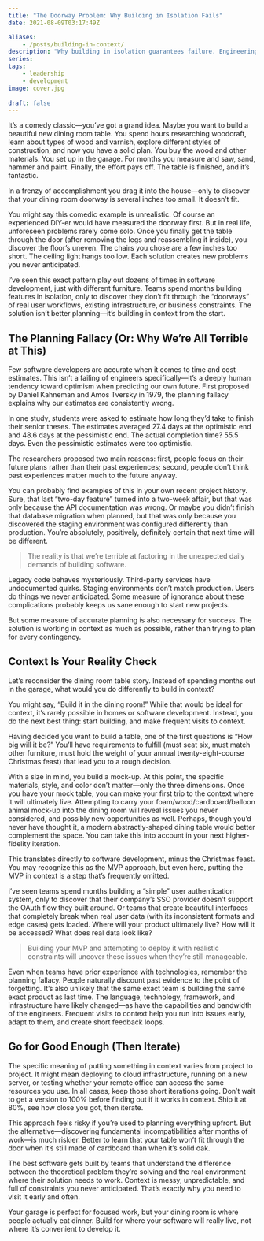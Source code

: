 ```yaml
---
title: "The Doorway Problem: Why Building in Isolation Fails"
date: 2021-08-09T03:17:49Z

aliases:
    - /posts/building-in-context/
description: "Why building in isolation guarantees failure. Engineering leaders' guide to iterative development that ships working features by staying connected to context."
series:
tags:
    - leadership
    - development
image: cover.jpg
 
draft: false
---
```


It’s a comedy classic—you’ve got a grand idea. Maybe you want to build a beautiful new dining room table. You spend hours researching woodcraft, learn about types of wood and varnish, explore different styles of construction, and now you have a solid plan. You buy the wood and other materials. You set up in the garage. For months you measure and saw, sand, hammer and paint. Finally, the effort pays off. The table is finished, and it’s fantastic.

In a frenzy of accomplishment you drag it into the house—only to discover that your dining room doorway is several inches too small. It doesn’t fit.

You might say this comedic example is unrealistic. Of course an experienced DIY-er would have measured the doorway first. But in real life, unforeseen problems rarely come solo. Once you finally get the table through the door (after removing the legs and reassembling it inside), you discover the floor’s uneven. The chairs you chose are a few inches too short. The ceiling light hangs too low. Each solution creates new problems you never anticipated.

I’ve seen this exact pattern play out dozens of times in software development, just with different furniture. Teams spend months building features in isolation, only to discover they don’t fit through the “doorways” of real user workflows, existing infrastructure, or business constraints. The solution isn’t better planning—it’s building in context from the start.

## The Planning Fallacy (Or: Why We’re All Terrible at This)

Few software developers are accurate when it comes to time and cost estimates. This isn’t a failing of engineers specifically—it’s a deeply human tendency toward optimism when predicting our own future. First proposed by Daniel Kahneman and Amos Tversky in 1979, the planning fallacy explains why our estimates are consistently wrong.

In one study, students were asked to estimate how long they’d take to finish their senior theses. The estimates averaged 27.4 days at the optimistic end and 48.6 days at the pessimistic end. The actual completion time? 55.5 days. Even the pessimistic estimates were too optimistic.

The researchers proposed two main reasons: first, people focus on their future plans rather than their past experiences; second, people don’t think past experiences matter much to the future anyway.

You can probably find examples of this in your own recent project history. Sure, that last “two-day feature” turned into a two-week affair, but that was only because the API documentation was wrong. Or maybe you didn’t finish that database migration when planned, but that was only because you discovered the staging environment was configured differently than production. You’re absolutely, positively, definitely certain that next time will be different.

> The reality is that we’re terrible at factoring in the unexpected daily demands of building software.

Legacy code behaves mysteriously. Third-party services have undocumented quirks. Staging environments don’t match production. Users do things we never anticipated. Some measure of ignorance about these complications probably keeps us sane enough to start new projects.

But some measure of accurate planning is also necessary for success. The solution is working in context as much as possible, rather than trying to plan for every contingency.

## Context Is Your Reality Check

Let’s reconsider the dining room table story. Instead of spending months out in the garage, what would you do differently to build in context?

You might say, “Build it in the dining room!” While that would be ideal for context, it’s rarely possible in homes or software development. Instead, you do the next best thing: start building, and make frequent visits to context.

Having decided you want to build a table, one of the first questions is “How big will it be?” You’ll have requirements to fulfill (must seat six, must match other furniture, must hold the weight of your annual twenty-eight-course Christmas feast) that lead you to a rough decision.

With a size in mind, you build a mock-up. At this point, the specific materials, style, and color don’t matter—only the three dimensions. Once you have your mock table, you can make your first trip to the context where it will ultimately live. Attempting to carry your foam/wood/cardboard/balloon animal mock-up into the dining room will reveal issues you never considered, and possibly new opportunities as well. Perhaps, though you’d never have thought it, a modern abstractly-shaped dining table would better complement the space. You can take this into account in your next higher-fidelity iteration.

This translates directly to software development, minus the Christmas feast. You may recognize this as the MVP approach, but even here, putting the MVP in context is a step that’s frequently omitted.

I’ve seen teams spend months building a “simple” user authentication system, only to discover that their company’s SSO provider doesn’t support the OAuth flow they built around. Or teams that create beautiful interfaces that completely break when real user data (with its inconsistent formats and edge cases) gets loaded. Where will your product ultimately live? How will it be accessed? What does real data look like?

> Building your MVP and attempting to deploy it with realistic constraints will uncover these issues when they’re still manageable.

Even when teams have prior experience with technologies, remember the planning fallacy. People naturally discount past evidence to the point of forgetting. It’s also unlikely that the same exact team is building the same exact product as last time. The language, technology, framework, and infrastructure have likely changed—as have the capabilities and bandwidth of the engineers. Frequent visits to context help you run into issues early, adapt to them, and create short feedback loops.

## Go for Good Enough (Then Iterate)

The specific meaning of putting something in context varies from project to project. It might mean deploying to cloud infrastructure, running on a new server, or testing whether your remote office can access the same resources you use. In all cases, keep those short iterations going. Don’t wait to get a version to 100% before finding out if it works in context. Ship it at 80%, see how close you got, then iterate.

This approach feels risky if you’re used to planning everything upfront. But the alternative—discovering fundamental incompatibilities after months of work—is much riskier. Better to learn that your table won’t fit through the door when it’s still made of cardboard than when it’s solid oak.

The best software gets built by teams that understand the difference between the theoretical problem they’re solving and the real environment where their solution needs to work. Context is messy, unpredictable, and full of constraints you never anticipated. That’s exactly why you need to visit it early and often.

Your garage is perfect for focused work, but your dining room is where people actually eat dinner. Build for where your software will really live, not where it’s convenient to develop it.
